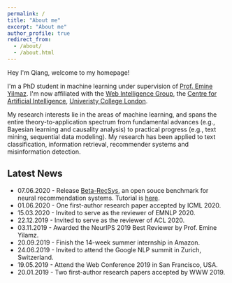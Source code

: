 ```yaml
---
permalink: /
title: "About me"
excerpt: "About me"
author_profile: true
redirect_from: 
  - /about/
  - /about.html
---
```


Hey I'm Qiang, welcome to my homepage!

I'm a PhD student in machine learning under supervision of [Prof. Emine Yilmaz](https://sites.google.com/site/researchyilmaz/). I'm now affiliated with the [Web Intelligence Group](http://wi.cs.ucl.ac.uk/), the [Centre for Artificial Intelligence](https://www.ucl.ac.uk/ai-centre/), [Univeristy College London](https://www.ucl.ac.uk/).

My research interests lie in the areas of machine learning, and spans the entire theory-to-application spectrum from fundamental advances (e.g., Bayesian learning and causality analysis) to practical progress (e.g., text mining, sequential data modeling). My research has been applied to text classification, information retrieval, recommender systems and misinformation detection.


## Latest News
* 07.06.2020 - Release [Beta-RecSys](https://github.com/beta-team/beta-recsys), an open souce benchmark for neural recommendation systems. Tutorial is [here](https://beta-recsys.readthedocs.io/en/latest/notes/dataset_tutorial.html).
* 01.06.2020 - One first-author research paper accepted by ICML 2020.
* 15.03.2020 - Invited to serve as the reviewer of EMNLP 2020.
* 22.12.2019 - Invited to serve as the reviewer of ACL 2020.
* 03.11.2019 - Awarded the NeurIPS 2019 Best Reviewer by Prof. Emine Yilamz.
* 20.09.2019 - Finish the 14-week summer internship in Amazon.
* 24.06.2019 - Invited to attend the Google NLP summit in Zurich, Switzerland.
* 19.05.2019 - Attend the Web Conference 2019 in San Francisco, USA.
* 20.01.2019 - Two first-author research papers accepted by WWW 2019.


